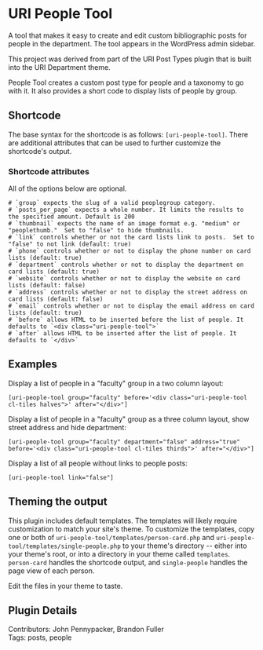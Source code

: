 # URI People Tool

A tool that makes it easy to create and edit custom bibliographic posts for people in the department. The tool appears in the WordPress admin sidebar.

This project was derived from part of the URI Post Types plugin that is built into the URI Department theme.

People Tool creates a custom post type for people and a taxonomy to go with it. It also provides a short code to display lists of people by group.

## Shortcode

The base syntax for the shortcode is as follows: `[uri-people-tool]`.  There are additional attributes that can be used to further customize the shortcode's output.

### Shortcode attributes

All of the options below are optional.

	# `group` expects the slug of a valid peoplegroup category.
	# `posts_per_page` expects a whole number. It limits the results to the specified amount. Default is 200
	# `thumbnail` expects the name of an image format e.g. "medium" or "peoplethumb."  Set to "false" to hide thumbnails.
	# `link` controls whether or not the card lists link to posts.  Set to "false" to not link (default: true)
	# `phone` controls whether or not to display the phone number on card lists (default: true)
	# `department` controls whether or not to display the department on card lists (default: true)
	# `website` controls whether or not to display the website on card lists (default: false)
	# `address` controls whether or not to display the street address on card lists (default: false)
	# `email` controls whether or not to display the email address on card lists (default: true)
	# `before` allows HTML to be inserted before the list of people. It defaults to `<div class="uri-people-tool">`
	# `after` allows HTML to be inserted after the list of people. It defaults to `</div>`

## Examples

Display a list of people in a "faculty" group in a two column layout:

```[uri-people-tool group="faculty" before='<div class="uri-people-tool cl-tiles halves">' after="</div>"]```

Display a list of people in a "faculty" group as a three column layout, show street address and hide department:

```[uri-people-tool group="faculty" department="false" address="true" before='<div class="uri-people-tool cl-tiles thirds">' after="</div>"]```

Display a list of all people without links to people posts:

```[uri-people-tool link="false"]```


## Theming the output

This plugin includes default templates. The templates will likely require customization to match your site's theme. To customize the templates, copy one or both of `uri-people-tool/templates/person-card.php` and `uri-people-tool/templates/single-people.php` to your theme's directory -- either into your theme's root, or into a directory in your theme called `templates`. `person-card` handles the shortcode output, and `single-people` handles the page view of each person.

Edit the files in your theme to taste.

## Plugin Details

Contributors: John Pennypacker, Brandon Fuller  
Tags: posts, people  

